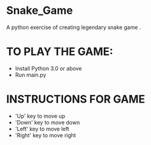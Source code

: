# Snake_Game
A python exercise of creating legendary snake game .

# TO PLAY THE GAME:
- Install Python 3.0 or above
- Run main.py

# INSTRUCTIONS FOR GAME
- 'Up' key to move up
- 'Down' key to move down
- 'Left' key to move left
- 'Right' key to move right
